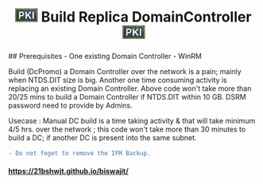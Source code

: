 <h1 align="center">
  <img width="45" src="https://github.com/21bshwjt/pki-polaris/blob/0939a847bc7ef3400a4a91c13925549efa46833e/Screenshots/pki.png?raw=true">
  Build Replica DomainController
  <img width="45" src="https://github.com/21bshwjt/pki-polaris/blob/0939a847bc7ef3400a4a91c13925549efa46833e/Screenshots/pki.png?raw=true">
</h1>
## Prerequisites
- One existing Domain Controller 
- WinRM 

Build (DcPromo) a Domain Controller over the network is a pain; mainly when NTDS.DIT size is big. Another one time consuming activity is replacing an existing Domain Controller.
Above code won't take more than 20/25 mins to build a Domain Controller if NTDS.DIT within 10 GB. DSRM password need to provide by Admins.

Usecase : Manual DC build is a time taking activity & that will take minimum 4/5 hrs. over the network ; this code won't take more than 30 minutes to build a DC; if another DC is present into the same subnet. 

```diff
- Do not foget to remove the IFM Backup.
```

#### https://21bshwjt.github.io/biswajit/
